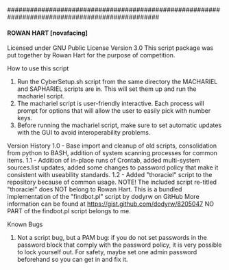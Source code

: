                                        
################################################################################################                                   
####
####            ROWAN HART [novafacing]
Licensed under GNU Public License Version 3.0
This script package was put together by Rowan Hart for the purpose of 
competition.


How to use this script
1. Run the CyberSetup.sh script from the same directory the MACHARIEL 
and SAPHARIEL scripts are in. This will set them up and run the 
machariel script.
2. The machariel script is user-friendly interactive. Each process will 
prompt for options that will allow the user to easily pick with number 
keys.
3. Before running the machariel script, make sure to set automatic 
updates with the GUI to avoid interoperability problems.

Version History
1.0 - Base import and cleanup of old scripts, consolidation from python 
to BASH, addition of system scanning processes for common items.
1.1 - Addition of in-place runs of Crontab, added multi-system 
sources.list updates, added some changes to password policy that make it 
consistent with useability standards.
1.2 - Added "thoraciel" script to the repository because of common usage.
NOTE!
The included script re-titled "thoraciel" does NOT belong to Rowan Hart. 
This is a bundled implementation of the "findbot.pl" script by dodyrw on GitHub
More information can be found at https://gist.github.com/dodyrw/8205047
NO PART of the findbot.pl script belongs to me.

Known Bugs
1. Not a script bug, but a PAM bug: if you do not set passwords in the 
password block that comply with the password policy, it is very possible 
to lock yourself out.
   For safety, maybe set one admin password beforehand so you can get in 
and fix it.
   

